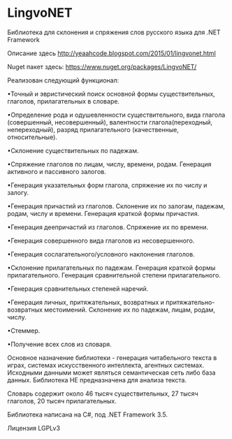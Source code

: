 # LingvoNET
Библиотека для склонения и спряжения слов русского языка для .NET Framework

Описание здесь http://yeaahcode.blogspot.com/2015/01/lingvonet.html

Nuget пакет здесь: https://www.nuget.org/packages/LingvoNET/

Реализован следующий функционал:

•Точный и эвристический поиск основной формы существительных, глаголов, прилагательных в словаре.

•Определение рода и одушевленности существительного, вида глагола (совершенный, несовершенный), валентности глагола(переходный, непереходный), разряд прилагательного (качественные, относительные).

•Склонение существительных по падежам.

•Спряжение глаголов по лицам, числу, времени, родам. Генерация активного и пассивного залогов.

•Генерация указательных форм глагола, спряжение их по числу и залогу.

•Генерация причастий из глаголов. Склонение их по залогам, падежам, родам, числу и времени. Генерация краткой формы причастия.

•Генерация деепричастий из глаголов. Спряжение их по времени.

•Генерация совершенного вида глаголов из несовершенного.

•Генерация сослагательного/условного наклонения глаголов.

•Склонение прилагательных по падежам. Генерация краткой формы прилагательного. Генерация сравнительной степени прилагательного.

•Генерация сравнительных степеней наречий.

•Генерация личных, притяжательных, возвратных и притяжательно-возвратных местоимений. Склонение их по падежам, лицам, родам, числу.

•Стеммер.

•Получение всех слов из словаря.

Основное назначение библиотеки - генерация читабельного текста в играх, системах искусственного интеллекта, агентных системах. Исходными данными может являться семантическая сеть либо база данных. Библиотека НЕ предназначена для анализа текста.

Словарь содержит около 46 тысяч существительных, 27 тысяч глаголов, 20 тысяч прилагательных.

Библиотека написана на C#, под .NET Framework 3.5.

Лицензия LGPLv3
